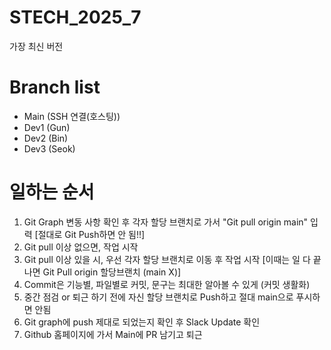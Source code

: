 # STECH_2025_7

가장 최신 버전

# Branch list

-   Main (SSH 연결(호스팅))
-   Dev1 (Gun)
-   Dev2 (Bin)
-   Dev3 (Seok)

# 일하는 순서

1. Git Graph 변동 사항 확인 후 각자 할당 브랜치로 가서 "Git pull origin main" 입력
   [절대로 Git Push하면 안 됨!!]
2. Git pull 이상 없으면, 작업 시작
3. Git pull 이상 있을 시, 우선 각자 할당 브랜치로 이동 후 작업 시작
   [이때는 일 다 끝나면 Git Pull origin 할당브랜치 (main X)]
4. Commit은 기능별, 파일별로 커밋, 문구는 최대한 알아볼 수 있게 (커밋 생활화)
5. 중간 점검 or 퇴근 하기 전에 자신 할당 브랜치로 Push하고 절대 main으로 푸시하면 안됨
6. Git graph에 push 제대로 되었는지 확인 후 Slack Update 확인
7. Github 홈페이지에 가서 Main에 PR 남기고 퇴근
